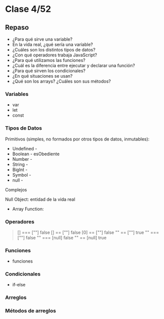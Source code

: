 # Clase 4/52

## Repaso

- ¿Para qué sirve una variable?
- En la vida real, ¿qué sería una variable?
- ¿Cuáles son los distintos tipos de datos?
- ¿Con qué operadores trabaja JavaScript?
- ¿Para qué utilizamos las funciones? 
- ¿Cuál es la diferencia entre ejecutar y declarar una función?
- ¿Para qué sirven los condicionales?
- ¿En qué situaciones se usan?
- ¿Qué son los arrays? ¿Cuáles son sus métodos?

### Variables

- var
- let
- const

### Tipos de Datos

Primitivos (simples, no formados por otros tipos de datos, inmutables):

- Undefined     -
- Boolean       - esObediente
- Number        -
- String        -
- BigInt        -
- Symbol        -
- null          - 

Complejos

Null
Object: entidad de la vida real
 - Array
Function:

### Operadores

> [] === [""]
false
> [] == [""]
false
> [0] == [""]
false
> "" == [""]
true
> "" === [""]
false
> "" === [null]
false
> "" == [null]
true

### Funciones

- funciones

### Condicionales

- if-else

### Arreglos

### Métodos de arreglos